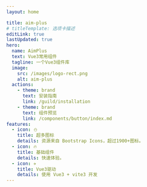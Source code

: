 ```yaml
---
layout: home

title: aim-plus
# titleTemplate: 选项卡描述
editLink: true
lastUpdated: true
hero:
  name: AimPlus
  text: Vue3常用组件
  tagline: 一个Vue3组件库
  image:
    src: /images/logo-rect.png
    alt: aim-plus
  actions:
    - theme: brand
      text: 安装指南
      link: /guild/installation
    - theme: brand
      text: 组件预览
      link: /components/button/index.md
features:
  - icon: ⛄
    title: 超多图标
    details: 资源来自 Bootstrap Icons，超过1900+图标。
  - icon: 🔥
    title: 基础组件
    details: 快速体验。
  - icon: ✈️
    title: Vue3驱动
    details: 使用 Vue3 + vite3 开发
---
```

